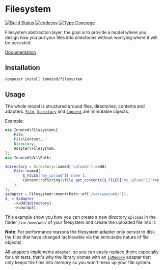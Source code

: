 # Filesystem

[![Build Status](https://github.com/Innmind/Filesystem/workflows/CI/badge.svg?branch=master)](https://github.com/Innmind/Filesystem/actions?query=workflow%3ACI)
[![codecov](https://codecov.io/gh/Innmind/Filesystem/branch/develop/graph/badge.svg)](https://codecov.io/gh/Innmind/Filesystem)
[![Type Coverage](https://shepherd.dev/github/Innmind/Filesystem/coverage.svg)](https://shepherd.dev/github/Innmind/Filesystem)

Filesystem abstraction layer, the goal is to provide a model where you design how you put your files into directories without worrying where it will be persisted.

[Documentation](https://innmind.github.com/Filesystem/)

## Installation

```sh
composer install innmind/filesystem
```

## Usage

The whole model is structured around files, directories, contents and adapters. [`File`](src/File.php), [`Directory`](src/Directory.php) and [`Content`](src/File/Content.php) are immutable objects.

Example:
```php
use Innmind\Filesystem\{
    File,
    File\Content,
    Directory,
    Adapter\Filesystem,
};
use Innmind\Url\Path;

$directory = Directory::named('uploads')->add(
    File::named(
        $_FILES['my_upload']['name'],
        Content::ofString(\file_get_contents($_FILES['my_upload']['tmp_name'])),
    ),
);
$adapter = Filesystem::mount(Path::of('/var/www/web/'));
$_ = $adapter
    ->add($directory)
    ->unwrap();
```

This example show you how you can create a new directory `uploads` in the folder `/var/www/web/` of your filesystem and create the uploaded file into it.

**Note**: For performance reasons the filesystem adapter only persist to disk the files that have changed (achievable via the immutable nature of file objects).

All adapters implements [`Adapter`](src/Adapter.php), so you can easily replace them; especially for unit tests, that's why the library comes with an [`InMemory`](src/Adapter/InMemory.php) adapter that only keeps the files into memory so you won't mess up your file system.
